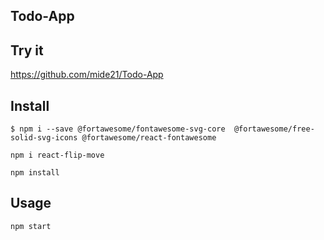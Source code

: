 ## Todo-App

## Try it

https://github.com/mide21/Todo-App

## Install

 `$ npm i --save @fortawesome/fontawesome-svg-core  @fortawesome/free-solid-svg-icons @fortawesome/react-fontawesome`

 `npm i react-flip-move`

 `npm install`


## Usage


 `npm start`
